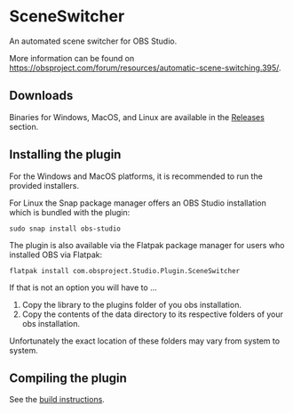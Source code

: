 # SceneSwitcher
An automated scene switcher for OBS Studio.

More information can be found on https://obsproject.com/forum/resources/automatic-scene-switching.395/.

## Downloads

Binaries for Windows, MacOS, and Linux are available in the [Releases](https://github.com/WarmUpTill/SceneSwitcher/releases) section.

## Installing the plugin

For the Windows and MacOS platforms, it is recommended to run the provided installers.

For Linux the Snap package manager offers an OBS Studio installation which is bundled with the plugin:
```
sudo snap install obs-studio
```
The plugin is also available via the Flatpak package manager for users who installed OBS via Flatpak:
```
flatpak install com.obsproject.Studio.Plugin.SceneSwitcher
```

If that is not an option you will have to ... 
1. Copy the library to the plugins folder of you obs installation.
2. Copy the contents of the data directory to its respective folders of your obs installation.

Unfortunately the exact location of these folders may vary from system to system.

## Compiling the plugin

See the [build instructions](BUILDING.md).
